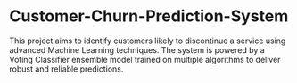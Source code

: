# Customer-Churn-Prediction-System
This project aims to identify customers likely to discontinue a service using advanced Machine Learning techniques. The system is powered by a Voting Classifier ensemble model trained on multiple algorithms to deliver robust and reliable predictions.

